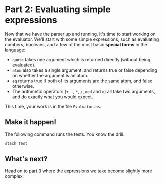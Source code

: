 # Part 2: Evaluating simple expressions

Now that we have the parser up and running, it's time to start working on the evaluator. We'll start with some simple expressions, such as evaluating numbers, booleans, and a few of the most basic **special forms** in the language:

- `quote` takes one argument which is returned directly (without being evaluated).
- `atom` also takes a single argument, and returns true or false depending on whether the argument is an atom.
- `eq` returns true if both of its arguments are the same atom, and false otherwise.
- The arithmetic operators (`+`, `-`, `*`, `/`, `mod` and `>`) all take two arguments, and do exactly what you would expect.

This time, your work is in the file `Evaluator.hs`.

## Make it happen!

The following command runs the tests. You know the drill.

```bash
stack test
```

<!--
## Play while you work

Now that we are beginning to get an interpreter going, we can start testing the results in the **read-eval-print-loop** (REPL).

Start the REPL from the command line, and try the language as we move along.

```bash
stack-run
```

Remember, you'll need to restart the REPL for it to pick up any changes you make to the language.
-->

## What's next?

Head on to [part 3](part_3.md) where the expressions we take become slightly more complex.
